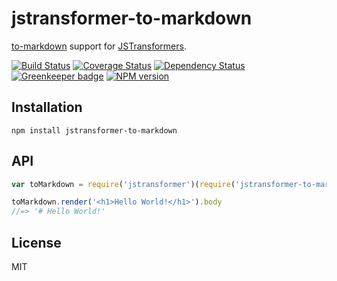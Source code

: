 # jstransformer-to-markdown

[to-markdown](https://github.com/domchristie/to-markdown) support for [JSTransformers](http://github.com/jstransformers).

[![Build Status](https://img.shields.io/travis/jstransformers/jstransformer-to-markdown/master.svg)](https://travis-ci.org/jstransformers/jstransformer-to-markdown)
[![Coverage Status](https://img.shields.io/codecov/c/github/jstransformers/jstransformer-to-markdown/master.svg)](https://codecov.io/gh/jstransformers/jstransformer-to-markdown)
[![Dependency Status](https://img.shields.io/david/jstransformers/jstransformer-to-markdown/master.svg)](http://david-dm.org/jstransformers/jstransformer-to-markdown)
[![Greenkeeper badge](https://badges.greenkeeper.io/jstransformers/jstransformer-to-markdown.svg)](https://greenkeeper.io/)
[![NPM version](https://img.shields.io/npm/v/jstransformer-to-markdown.svg)](https://www.npmjs.org/package/jstransformer-to-markdown)

## Installation

    npm install jstransformer-to-markdown

## API

```js
var toMarkdown = require('jstransformer')(require('jstransformer-to-markdown'));

toMarkdown.render('<h1>Hello World!</h1>').body
//=> '# Hello World!'
```

## License

MIT
